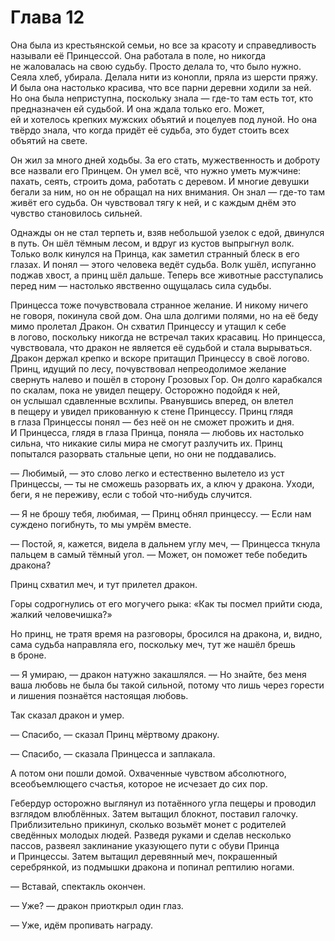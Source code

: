 # Глава 12

Она была из крестьянской семьи, но все за красоту и справедливость называли её Принцессой. Она работала в поле, но никогда не жаловалась на свою судьбу. Просто делала то, что было нужно. Сеяла хлеб, убирала. Делала нити из конопли, пряла из шерсти пряжу. И была она настолько красива, что все парни деревни ходили за ней. Но она была неприступна, поскольку знала — где-то там есть тот, кто предназначен ей судьбой. И она ждала только его. Может, ей и хотелось крепких мужских объятий и поцелуев под луной. Но она твёрдо знала, что когда придёт её судьба, это будет стоить всех объятий на свете.

Он жил за много дней ходьбы. За его стать, мужественность и доброту все назвали его Принцем. Он умел всё, что нужно уметь мужчине: пахать, сеять, строить дома, работать с деревом. И многие девушки бегали за ним, но он не обращал на них внимания. Он знал — где-то там живёт его судьба. Он чувствовал тягу к ней, и с каждым днём это чувство становилось сильней.

Однажды он не стал терпеть и, взяв небольшой узелок с едой, двинулся в путь. Он шёл тёмным лесом, и вдруг из кустов выпрыгнул волк. Только волк кинулся на Принца, как заметил странный блеск в его глазах. И понял — этого человека ведёт судьба. Волк ушёл, испуганно поджав хвост, а принц шёл дальше. Теперь все животные расступались перед ним — настолько явственно ощущалась сила судьбы.

Принцесса тоже почувствовала странное желание. И никому ничего не говоря, покинула свой дом. Она шла долгими полями, но на её беду мимо пролетал Дракон. Он схватил Принцессу и утащил к себе в логово, поскольку никогда не встречал таких красавиц. Но принцесса, чувствовала, что дракон не является её судьбой и стала вырываться. Дракон держал крепко и вскоре притащил Принцессу в своё логово. Принц, идущий по лесу, почувствовал непреодолимое желание свернуть налево и пошёл в сторону Грозовых Гор. Он долго карабкался по скалам, пока не увидел пещеру. Осторожно подойдя к ней, он услышал сдавленные всхлипы. Рванувшись вперед, он влетел в пещеру и увидел прикованную к стене Принцессу. Принц глядя в глаза Принцессы понял — без неё он не сможет прожить и дня. И Принцесса, глядя в глаза Принца, поняла — любовь их настолько сильна, что никакие силы мира не смогут разлучить их. Принц попытался разорвать стальные цепи, но они не поддавались.

— Любимый, — это слово легко и естественно вылетело из уст Принцессы, — ты не сможешь разорвать их, а ключ у дракона. Уходи, беги, я не переживу, если с тобой что-нибудь случится.

— Я не брошу тебя, любимая, — Принц обнял принцессу. — Если нам суждено погибнуть, то мы умрём вместе.

— Постой, я, кажется, видела в дальнем углу меч, — Принцесса ткнула пальцем в самый тёмный угол. — Может, он поможет тебе победить дракона?

Принц схватил меч, и тут прилетел дракон.

Горы содрогнулись от его могучего рыка: «Как ты посмел прийти сюда, жалкий человечишка?»

Но принц, не тратя время на разговоры, бросился на дракона, и, видно, сама судьба направляла его, поскольку меч, тут же нашёл брешь в броне.

— Я умираю, — дракон натужно закашлялся. — Но знайте, без меня ваша любовь не была бы такой сильной, потому что лишь через горести и лишения познаётся настоящая любовь.

Так сказал дракон и умер.

— Спасибо, — сказал Принц мёртвому дракону.

— Спасибо, — сказала Принцесса и заплакала.

А потом они пошли домой. Охваченные чувством абсолютного, всеобъемлющего счастья, которое не исчезает до сих пор.

Гебердур осторожно выглянул из потаённого угла пещеры и проводил взглядом влюблённых. Затем вытащил блокнот, поставил галочку. Приблизительно прикинул, сколько возьмёт монет с родителей сведённых молодых людей. Разведя руками и сделав несколько пассов, развеял заклинание указующего пути с обуви Принца и Принцессы. Затем вытащил деревянный меч, покрашенный серебрянкой, из подмышки дракона и попинал рептилию ногами.

— Вставай, спектакль окончен.

— Уже? — дракон приоткрыл один глаз.

— Уже, идём пропивать награду.


